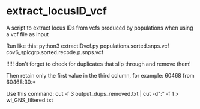 # extract_locusID_vcf
A script to extract locus IDs from vcfs produced by populations when using a vcf file as input

Run like this: python3 extractIDvcf.py populations.sorted.snps.vcf cov6_spicgrp.sorted.recode.p.snps.vcf

!!!!! don't forget to check for duplicates that slip through and remove them!

Then retain only the first value in the third column, for example: 60468 from 60468:30:+

Use this command: cut -f 3 output_dups_removed.txt | cut -d":"  -f 1 > wl_GNS_filtered.txt
